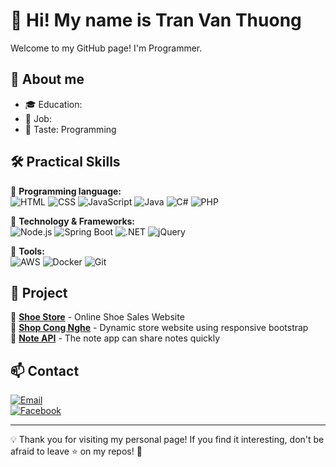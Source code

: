 # 👋 Hi! My name is Tran Van Thuong 

Welcome to my GitHub page! I'm Programmer.  

## 🚀 About me  

- 🎓 Education:  
- 💼 Job:
- 📌 Taste: Programming
  
## 🛠 Practical Skills 

🔹 **Programming language:**  
![HTML](https://img.shields.io/badge/HTML-3776AB?style=for-the-badge&logo=html5&logoColor=white)
![CSS](https://img.shields.io/badge/CSS-3776AB?style=for-the-badge&logo=css3&logoColor=white)
![JavaScript](https://img.shields.io/badge/JavaScript-F7DF1E?style=for-the-badge&logo=javascript&logoColor=black)
![Java](https://img.shields.io/badge/Java-ED8B00?style=for-the-badge&logo=openjdk&logoColor=white)
![C#](https://img.shields.io/badge/C%23-%23239120.svg?style=for-the-badge&logo=c-sharp&logoColor=white)
![PHP](https://img.shields.io/badge/PHP-777BB4?style=for-the-badge&logo=php&logoColor=white)

🔹 **Technology & Frameworks:**    
![Node.js](https://img.shields.io/badge/Node.js-339933?style=for-the-badge&logo=nodedotjs&logoColor=white)
![Spring Boot](https://img.shields.io/badge/Spring_Boot-6DB33F?style=for-the-badge&logo=spring-boot&logoColor=white)
![.NET](https://img.shields.io/badge/.NET-512BD4?style=for-the-badge&logo=dotnet&logoColor=white)
![jQuery](https://img.shields.io/badge/jQuery-0769AD?style=for-the-badge&logo=jquery&logoColor=white)

🔹 **Tools:**   
![AWS](https://img.shields.io/badge/AWS-232F3E?style=flat&logo=amazonwebservices&logoColor=white)
![Docker](https://img.shields.io/badge/docker-257bd6?style=for-the-badge&logo=docker&logoColor=white)
![Git](https://img.shields.io/badge/Git-F05032?style=for-the-badge&logo=git&logoColor=white)

## 📌 Project  
🔹 [**Shoe Store**](https://github.com/tranvnthuong/shoe_store) - Online Shoe Sales Website   
🔹 [**Shop Cong Nghe**](https://github.com/tranvnthuong/shop-cong-nghe) - Dynamic store website using responsive bootstrap   
🔹 [**Note API**](https://github.com/tranvnthuong/note-api) - The note app can share notes quickly

## 📫 Contact 

[![Email](https://img.shields.io/badge/Email-D14836?style=for-the-badge&logo=gmail&logoColor=white)](mailto:newthuong99@gmail.com)  
[![Facebook](https://img.shields.io/badge/Facebook-0A66C2?style=for-the-badge&logo=facebook&logoColor=white)](https://facebook.com/thuongwbw)  

---

💡 Thank you for visiting my personal page! If you find it interesting, don't be afraid to leave ⭐ on my repos! 🚀
